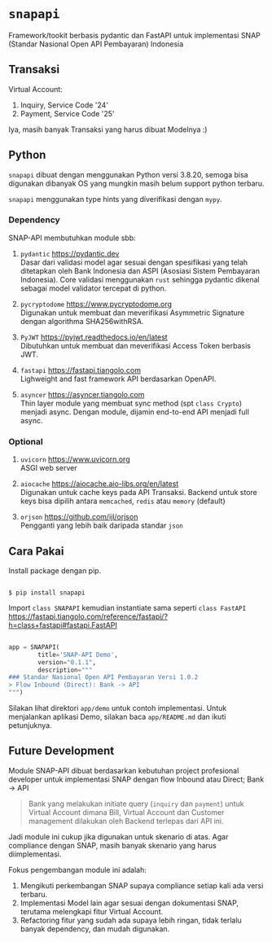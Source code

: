 # `snapapi`
Framework/tookit berbasis pydantic dan FastAPI untuk implementasi SNAP (Standar Nasional Open API Pembayaran) Indonesia


## Transaksi
Virtual Account:
1.  Inquiry, Service Code '24'
2.  Payment, Service Code '25'

Iya, masih banyak Transaksi yang harus dibuat Modelnya :)


## Python
`snapapi` dibuat dengan menggunakan Python versi 3.8.20, semoga bisa digunakan dibanyak OS yang mungkin masih belum support python terbaru.

`snapapi` menggunakan type hints yang diverifikasi dengan `mypy`.


### Dependency
SNAP-API membutuhkan module sbb:
1.  `pydantic` https://pydantic.dev  
    Dasar dari validasi model agar sesuai dengan spesifikasi yang telah ditetapkan oleh Bank Indonesia dan ASPI (Asosiasi Sistem Pembayaran Indonesia). Core validasi menggunakan `rust` sehingga pydantic dikenal sebagai model validator tercepat di python.

2.  `pycryptodome` https://www.pycryptodome.org  
    Digunakan untuk membuat dan meverifikasi Asymmetric Signature dengan algorithma SHA256withRSA.

3.  `PyJWT` https://pyjwt.readthedocs.io/en/latest  
    Dibutuhkan untuk membuat dan meverifikasi Access Token berbasis JWT.

4.  `fastapi` https://fastapi.tiangolo.com  
    Lighweight and fast framework API berdasarkan OpenAPI.

5.  `asyncer` https://asyncer.tiangolo.com  
    Thin layer module yang membuat sync method (spt `class Crypto`) menjadi async. Dengan module, dijamin end-to-end API menjadi full async.


### Optional
1.  `uvicorn` https://www.uvicorn.org  
    ASGI web server

2.  `aiocache` https://aiocache.aio-libs.org/en/latest  
    Digunakan untuk cache keys pada API Transaksi. Backend untuk store keys bisa dipilih antara `memcached`, `redis` atau `memory` (default)

3.  `orjson` https://github.com/ijl/orjson  
    Pengganti yang lebih baik daripada standar `json`


## Cara Pakai
Install package dengan pip.

```shell

$ pip install snapapi

```

Import `class SNAPAPI` kemudian instantiate sama seperti `class FastAPI` https://fastapi.tiangolo.com/reference/fastapi/?h=class+fastapi#fastapi.FastAPI

```python

app = SNAPAPI(
        title='SNAP-API Demo',
        version="0.1.1",
        description="""
### Standar Nasional Open API Pembayaran Versi 1.0.2
> Flow Inbound (Direct): Bank -> API
""")

```

Silakan lihat direktori `app/demo` untuk contoh implementasi. 
Untuk menjalankan aplikasi Demo, silakan baca `app/README.md` dan ikuti petunjuknya.


## Future Development
Module SNAP-API dibuat berdasarkan kebutuhan project profesional developer untuk implementasi SNAP dengan flow Inbound atau Direct; Bank -> API

> Bank yang melakukan initiate query (`inquiry` dan `payment`) untuk Virtual Account
> dimana Bill, Virtual Account dan Customer management dilakukan oleh Backend terlepas dari API ini.

Jadi module ini cukup jika digunakan untuk skenario di atas. Agar compliance dengan SNAP, masih banyak skenario yang harus diimplementasi.

Fokus pengembangan module ini adalah:
1.  Mengikuti perkembangan SNAP supaya compliance setiap kali ada versi terbaru.
2.  Implementasi Model lain agar sesuai dengan dokumentasi SNAP, terutama melengkapi fitur Virtual Account.
3.  Refactoring fitur yang sudah ada supaya lebih ringan, tidak terlalu banyak dependency, dan mudah digunakan.